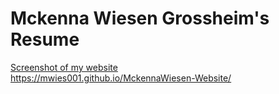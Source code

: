 
# Mckenna Wiesen Grossheim's Resume

[Screenshot of my website](img/screenshot.png)<br>
https://mwies001.github.io/MckennaWiesen-Website/

